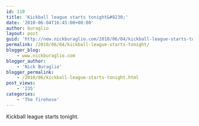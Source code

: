 ```yaml
---
id: 110
title: 'Kickball league starts tonight&#8230;'
date: '2010-06-04T16:45:00+00:00'
author: buraglio
layout: post
guid: 'http://new.nickburaglio.com/2010/06/04/kickball-league-starts-tonight/'
permalink: /2010/06/04/kickball-league-starts-tonight/
blogger_blog:
    - www.nickburaglio.com
blogger_author:
    - 'Nick Buraglio'
blogger_permalink:
    - /2010/06/kickball-league-starts-tonight.html
post_views:
    - '235'
categories:
    - 'The firehose'
---
```


Kickball league starts tonight.